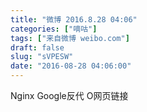 ```yaml
---
title: "微博 2016.8.28 04:06"
categories: ["嘀咕"]
tags: ["来自微博 weibo.com"]
draft: false
slug: "sVPESW"
date: "2016-08-28 04:06:00"
---
```


<p>Nginx Google反代 O网页链接 ​​​​</p>
